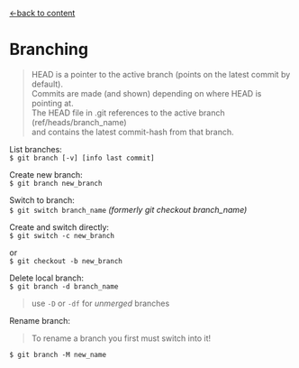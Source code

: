 [←back to content](https://github.com/pytherik/learning-git/wiki/Content)
# Branching

> HEAD is a pointer to the active branch (points on the latest commit by default).   
Commits are made (and shown) depending on where HEAD is pointing at.  
The HEAD file in .git references to the active branch (ref/heads/branch_name)  
and contains the latest commit-hash from that branch.  


List branches:  
`$ git branch [-v] [info last commit]` 

Create new branch:  
`$ git branch new_branch`

Switch to branch:  
`$ git switch branch_name` *(formerly git checkout branch_name)*  

Create and switch directly:  
`$ git switch -c new_branch`  

or  
`$ git checkout -b new_branch`  


Delete local branch:  
`$ git branch -d branch_name`  

> use `-D` or `-df` for *unmerged* branches  

Rename branch:
> To rename a branch you first must switch into it!  

`$ git branch -M new_name`  
